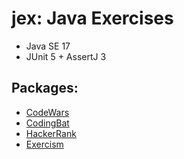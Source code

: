 # jex: Java Exercises

* Java SE 17
* JUnit 5 + AssertJ 3

## Packages:
* [CodeWars](https://github.com/egalli64/jex/tree/master/src/main/java/com/codewars/)
* [CodingBat](https://github.com/egalli64/jex/tree/master/src/main/java/com/codingbat/)
* [HackerRank](https://github.com/egalli64/jex/tree/master/src/main/java/com/hackerrank)
* [Exercism](https://github.com/egalli64/jex/tree/master/src/main/java/org/exercism/track/)
